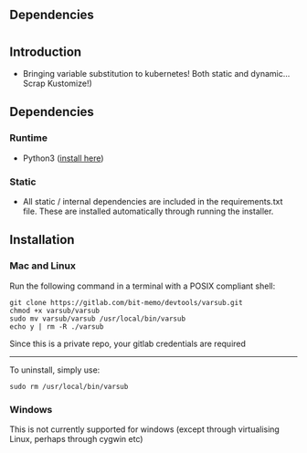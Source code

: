 ## Dependencies



# 

## Introduction

- Bringing variable substitution to kubernetes! Both static and dynamic... Scrap Kustomize!)

## Dependencies

### Runtime

- Python3 ([install here](https://www.python.org/downloads/))

### Static

- All static / internal dependencies are included in the requirements.txt file. These are installed automatically through running the installer.


## Installation

### Mac and Linux
Run the following command in a terminal with a POSIX compliant shell:

    git clone https://gitlab.com/bit-memo/devtools/varsub.git
    chmod +x varsub/varsub
    sudo mv varsub/varsub /usr/local/bin/varsub
    echo y | rm -R ./varsub

Since this is a private repo, your gitlab credentials are required

---
To uninstall, simply use:

    sudo rm /usr/local/bin/varsub

### Windows
This is not currently supported for windows (except through virtualising Linux, perhaps through cygwin etc)
